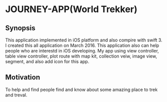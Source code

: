 # JOURNEY-APP(World Trekker)

## Synopsis

This application implemented in iOS platform and also compire with swift 3. I created this all application on March 2016. This application also can help people who are interestd in iOS developing.
My app using view controller, table view controller, plot route with map kit, collection veiw, image view, segment, and also add icon for this app.

## Motivation

To help and find people find and know about some amazing place to trek and treval.
